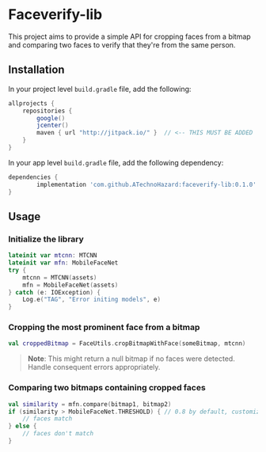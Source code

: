 # Faceverify-lib
This project aims to provide a simple API for cropping faces from a bitmap and comparing two faces to verify that they're from the same person.

## Installation
In your project level `build.gradle` file, add the following:

```gradle
allprojects {
    repositories {
        google()
        jcenter()
        maven { url "http://jitpack.io/" }  // <-- THIS MUST BE ADDED
    }
}
```

In your app level `build.gradle` file, add the following dependency:
```gradle
dependencies {
	    implementation 'com.github.ATechnoHazard:faceverify-lib:0.1.0'
}
```

## Usage
### Initialize the library
```kotlin
lateinit var mtcnn: MTCNN
lateinit var mfn: MobileFaceNet
try {
    mtcnn = MTCNN(assets)
    mfn = MobileFaceNet(assets)
} catch (e: IOException) {
    Log.e("TAG", "Error initing models", e)
}
```

### Cropping the most prominent face from a bitmap
```kotlin
val croppedBitmap = FaceUtils.cropBitmapWithFace(someBitmap, mtcnn)
```
> **Note**: This might return a null bitmap if no faces were detected. Handle consequent errors appropriately.

### Comparing two bitmaps containing cropped faces
```kotlin
val similarity = mfn.compare(bitmap1, bitmap2)
if (similarity > MobileFaceNet.THRESHOLD) { // 0.8 by default, customize if you want
    // faces match
} else {
    // faces don't match
}
```

